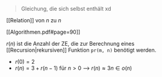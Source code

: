 > Gleichung, die sich selbst enthält xd

[[Relation]] von $n$ zu $n$ 

[[Algorithmen.pdf#page=90]] 

$r(n)$ ist die Anzahl der ZE, die zur Berechnung eines [[Recursion|rekursiven]] Funktion `pr(m, n)` benötigt werden.
- $r(0) = 2$
- $r(n) = 3 + r(n - 1)$ für $n \gt 0$
	--> $r(n) \approx 3n \in o(n)$ 